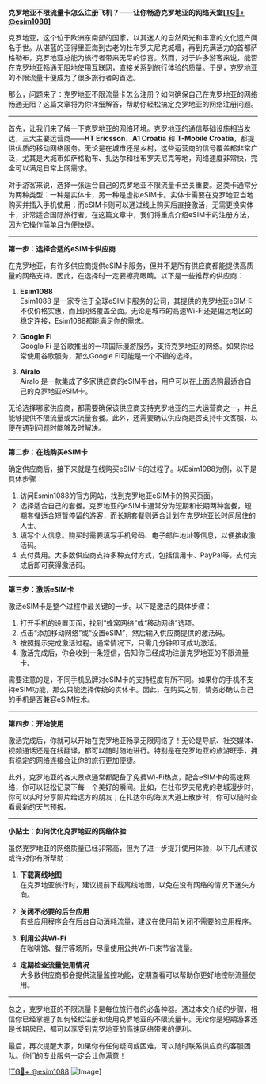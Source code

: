 **克罗地亚不限流量卡怎么注册飞机？——让你畅游克罗地亚的网络天堂[[TG💪+ @esim1088](https://t.me/s/esim1088)]**

克罗地亚，这个位于欧洲东南部的国家，以其迷人的自然风光和丰富的文化遗产闻名于世。从湛蓝的亚得里亚海到古老的杜布罗夫尼克城墙，再到充满活力的首都萨格勒布，克罗地亚总能为旅行者带来无尽的惊喜。然而，对于许多游客来说，能否在克罗地亚畅通无阻地使用互联网，直接关系到旅行体验的质量。于是，克罗地亚的不限流量卡便成为了很多旅行者的首选。

那么，问题来了：克罗地亚不限流量卡怎么注册？如何确保自己在克罗地亚的网络畅通无阻？这篇文章将为你详细解答，帮助你轻松搞定克罗地亚的网络注册问题。

---

首先，让我们来了解一下克罗地亚的网络环境。克罗地亚的通信基础设施相当发达，三大主要运营商——**HT Ericsson**、**A1 Croatia** 和 **T-Mobile Croatia**，都提供优质的移动网络服务。无论是在城市还是乡村，这些运营商的信号覆盖都非常广泛，尤其是大城市如萨格勒布、扎达尔和杜布罗夫尼克等地，网络速度非常快，完全可以满足日常上网需求。

对于游客来说，选择一张适合自己的克罗地亚不限流量卡至关重要。这类卡通常分为两种类型：一种是实体卡，另一种是虚拟eSIM卡。实体卡需要在克罗地亚当地购买并插入手机使用；而eSIM卡则可以通过线上购买后直接激活，无需更换实体卡，非常适合国际旅行者。在这篇文章中，我们将重点介绍eSIM卡的注册方法，因为它操作简单且方便快捷。

---

**第一步：选择合适的eSIM卡供应商**

在克罗地亚，有许多供应商提供eSIM卡服务，但并不是所有供应商都能提供高质量的网络支持。因此，在选择时一定要擦亮眼睛。以下是一些推荐的供应商：

1. **Esim1088**  
   Esim1088 是一家专注于全球eSIM卡服务的公司，其提供的克罗地亚eSIM卡不仅价格实惠，而且网络覆盖全面。无论是城市的高速Wi-Fi还是偏远地区的稳定连接，Esim1088都能满足你的需求。

2. **Google Fi**  
   Google Fi 是谷歌推出的一项国际漫游服务，支持克罗地亚的网络。如果你经常使用谷歌服务，那么Google Fi可能是一个不错的选择。

3. **Airalo**  
   Airalo 是一款集成了多家供应商的eSIM平台，用户可以在上面选购最适合自己的克罗地亚eSIM卡。

无论选择哪家供应商，都需要确保该供应商支持克罗地亚的三大运营商之一，并且能够提供不限流量或大流量套餐。此外，还需要确认供应商是否支持中文客服，以便在遇到问题时能够及时解决。

---

**第二步：在线购买eSIM卡**

确定供应商后，接下来就是在线购买eSIM卡的过程了。以Esim1088为例，以下是具体步骤：

1. 访问Esmin1088的官方网站，找到克罗地亚eSIM卡的购买页面。
2. 选择适合自己的套餐。克罗地亚的eSIM卡通常分为短期和长期两种套餐，短期套餐适合短暂停留的游客，而长期套餐则适合计划在克罗地亚长时间居住的人士。
3. 填写个人信息。购买时需要填写手机号码、电子邮件地址等信息，以便接收激活码。
4. 支付费用。大多数供应商支持多种支付方式，包括信用卡、PayPal等，支付完成后即可获得激活码。

---

**第三步：激活eSIM卡**

激活eSIM卡是整个过程中最关键的一步。以下是激活的具体步骤：

1. 打开手机的设置页面，找到“蜂窝网络”或“移动网络”选项。
2. 点击“添加移动网络”或“设置eSIM”，然后输入供应商提供的激活码。
3. 按照提示完成激活过程。通常情况下，只需几分钟即可成功激活。
4. 激活完成后，你会收到一条短信，告知你已经成功注册克罗地亚的不限流量卡。

需要注意的是，不同手机品牌对eSIM卡的支持程度有所不同。如果你的手机不支持eSIM功能，那么只能选择传统的实体卡。因此，在购买之前，请务必确认自己的手机是否兼容eSIM技术。

---

**第四步：开始使用**

激活完成后，你就可以开始在克罗地亚畅享无限网络了！无论是导航、社交媒体、视频通话还是在线翻译，都可以随时随地进行。特别是在克罗地亚的旅游旺季，拥有稳定的网络连接会让你的旅行更加便捷。

此外，克罗地亚的各大景点通常都配备了免费Wi-Fi热点，配合eSIM卡的高速网络，你可以轻松记录下每一个美好的瞬间。比如，在杜布罗夫尼克的老城漫步时，你可以实时分享照片给远方的朋友；在扎达尔的海滨大道上散步时，你可以随时查看最新的天气预报。

---

**小贴士：如何优化克罗地亚的网络体验**

虽然克罗地亚的网络质量已经非常高，但为了进一步提升使用体验，以下几点建议或许对你有所帮助：

1. **下载离线地图**  
   在克罗地亚旅行时，建议提前下载离线地图，以免在没有网络的情况下迷失方向。

2. **关闭不必要的后台应用**  
   有些应用程序会在后台自动消耗流量，建议在使用前关闭不需要的应用程序。

3. **利用公共Wi-Fi**  
   在咖啡馆、餐厅等场所，尽量使用公共Wi-Fi来节省流量。

4. **定期检查流量使用情况**  
   大多数供应商都会提供流量监控功能，定期查看可以帮助你更好地控制流量使用。

---

总之，克罗地亚的不限流量卡是每位旅行者的必备神器。通过本文介绍的步骤，相信你已经掌握了如何轻松注册和使用克罗地亚的不限流量卡。无论你是短期游客还是长期居民，都可以享受到克罗地亚的高速网络带来的便利。

最后，再次提醒大家，如果你有任何疑问或困难，可以随时联系供应商的客服团队。他们的专业服务一定会让你满意！

[[TG💪+ @esim1088](https://t.me/s/esim1088) ![Image](https://i.postimg.cc/4NQfJmqS/Snipaste-2025-05-13-00-14-12.png)]